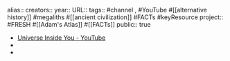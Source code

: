 alias::
creators::
year::
URL::
tags:: #channel , #YouTube #[[alternative history]] #megaliths #[[ancient civilization]] #FACTs #keyResource 
project:: #FRESH #[[Adam's Atlas]] #[[FACTs]]
public:: true

- [Universe Inside You - YouTube](https://www.youtube.com/@UniverseInsideYou)
-
-